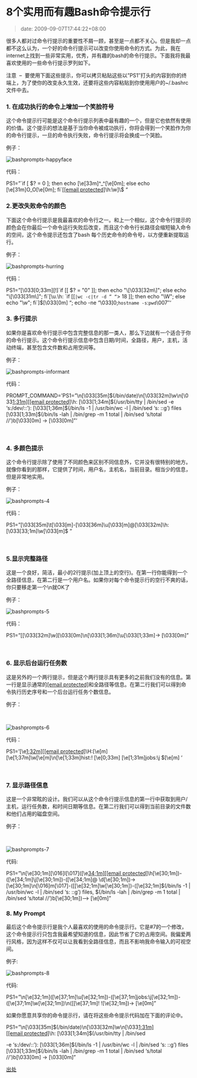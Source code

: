 # 8个实用而有趣Bash命令提示行
>date: 2009-09-07T17:44:22+08:00



很多人都对过命令行提示的重要性不屑一顾，甚至是一点都不关心。但是我却一点都不这么认为，一个好的命令行提示可以改变你使用命令的方式。为此，我在internet上找到一些非常实用，优秀，并有趣的bash的命令行提示。下面我将我最喜欢使用的一些命令行提示罗列如下。


注意  –  要使用下面这些提示，你可以拷贝粘贴这些以”PS1″打头的内容到你的终端上，为了使你的改变永久生效，还要将这些内容粘贴到你使用用户的~/.bashrc文件中去。



### 1. 在成功执行的命令上增加一个笑脸符号


这个命令提示行可能是这个命令行提示列表中最有趣的一个，但是它也依然有使用的价值。这个提示的想法是基于当你命令被成功执行，你将会得到一个笑脸作为你的命令行提示，一旦的命令执行失败，命令行提示将会换成一个哭脸。


例子：


![bashprompts-happyface](http://images.maketecheasier.com/2009/08/bashprompts-happyface.jpg)


代码：


PS1=”\`if [ \$? = 0 ]; then echo \[\e[33m\]^_^\[\e[0m\]; else echo \[\e[31m\]O_O\[\e[0m\]; fi\`[\[[email protected]](/cdn-cgi/l/email-protection)\h:\w]\\$ “


### **2.更改失败命令的颜色**


下面这个命令行提示是我最喜欢的命令行之一。和上一个相似，这个命令行提示的颜色会在你最后一个命令运行失败后改变，而且这个命令行长路径会缩短输入命令的空间，这个命令提示还包含了bash 每个历史命令的命令号，以方便重新提取运行。


例子：


![bashprompts-hurring](http://images.maketecheasier.com/2009/08/bashprompts-hurring.jpg)


代码：


PS1=”\[\033[0;33m\][\!]\`if [[ \$? = "0" ]]; then echo "\\[\\033[32m\\]"; else echo "\\[\\033[31m\\]"; fi\`[\u.\h: \`if [[` |wc -c|tr -d ” “ `> 18 ]]; then echo "\\W"; else echo "\\w"; fi\`]\$\[\033[0m\] “; echo -ne “\033]0;`hostname -s`:`pwd`\007″‘


### 3. 多行提示


如果你是喜欢命令行提示中包含完整信息的那一类人，那么下边就有一个适合于你的命令行提示。这个命令行提示信息中包含日期/时间，全路径，用户，主机，活动终端，甚至包含文件数和占用空间等。


例子：


  
![bashprompts-informant](http://images.maketecheasier.com/2009/08/bashprompts-informant.jpg)


代码：


PROMPT\_COMMAND=’PS1=”\n\[\033[35m\]\$(/bin/date)\n\[\033[32m\]\w\n\[\033[1;31m\]\[[email protected]](/cdn-cgi/l/email-protection)\h: \[\033[1;34m\]\$(/usr/bin/tty | /bin/sed -e ‘s:/dev/::’): \[\033[1;36m\]\$(/bin/ls -1 | /usr/bin/wc -l | /bin/sed ‘s: ::g’) files \[\033[1;33m\]\$(/bin/ls -lah | /bin/grep -m 1 total | /bin/sed ‘s/total //’)b\[\033[0m\] -> \[\033[0m\]”‘


 


### 4. 多颜色提示


这个命令行提示除了使用了不同颜色来区别不同信息外，它并没有很特别的地方。就像你看到的那样，它提供了时间，用户名，主机名，当前目录。相当少的信息，但是非常地实用。


例子：


![bashprompts-4](http://images.maketecheasier.com/2009/08/bashprompts-4.jpg)


代码：


PS1=”\[\033[35m\]\t\[\033[m\]-\[\033[36m\]\u\[\033[m\]@\[\033[32m\]\h:\[\033[33;1m\]\w\[\033[m\]\$ “


 


### 5.显示完整路径


这是一个良好，简洁，最小的2行提示(加上顶上的空行)。在第一行你能得到一个全路径信息，在第二行是一个用户名。如果你对每个命令提示行的空行不爽的话，你只要移走第一个\n就OK了


例子：


![bashprompts-5](http://images.maketecheasier.com/2009/08/bashprompts-5.jpg)


代码：


PS1=”[\[\033[32m\]\w]\[\033[0m\]\n\[\033[1;36m\]\u\[\033[1;33m\]-> \[\033[0m\]”


 


### 6. 显示后台运行任务数


这是另外的一个两行提示，但是这个两行提示具有更多的之前我们没有的信息。第一行是显示通常的[[email protected]](/cdn-cgi/l/email-protection)和全路径等信息。在第二行我们可以得到命令执行历史序号和一个后台运行任务个数信息。


例子：


 


![bashprompts-6](http://images.maketecheasier.com/2009/08/bashprompts-61.jpg)


代码：


PS1=’\[\e[1;32m\]\[[email protected]](/cdn-cgi/l/email-protection)\H:\[\e[m\] \[\e[1;37m\]\w\[\e[m\]\n\[\e[1;33m\]hist:\! \[\e[0;33m\] \[\e[1;31m\]jobs:\j \$\[\e[m\] ‘


 


### 7. 显示路径信息


这是一个非常眩的设计。我们可以从这个命令行提示信息的第一行中获取到用户/主机，运行任务数，和时间日期等信息。在第二行我们可以得到当前目录的文件数和他们占用的磁盘空间。


例子：


 


![bashprompts-7](http://images.maketecheasier.com/2009/08/bashprompts-7.jpg)


代码:


PS1=”\n\[\e[30;1m\]\[\016\]l\[\017\](\[\e[34;1m\]\[[email protected]](/cdn-cgi/l/email-protection)\h\[\e[30;1m\])-(\[\e[34;1m\]\j\[\e[30;1m\])-(\[\e[34;1m\]\@ \d\[\e[30;1m\])->\[\e[30;1m\]\n\[\016\]m\[\017\]-(\[\[\e[32;1m\]\w\[\e[30;1m\])-(\[\e[32;1m\]\$(/bin/ls -1 | /usr/bin/wc -l | /bin/sed ‘s: ::g’) files, \$(/bin/ls -lah | /bin/grep -m 1 total | /bin/sed ‘s/total //’)b\[\e[30;1m\])–> \[\e[0m\]”


### 8. My Prompt


最后这个命令提示行是我个人最喜欢的使用的命令提示行。它是#7的一个修改，这个命令提示行只包含我最希望知道的信息，因此节省了它的占用空间。我偏爱两行风格，因为这样不仅可以让我看到全路径信息，而且不影响我命令输入的可视空间。


例子:


![bashprompts-8](http://images.maketecheasier.com/2009/08/bashprompts-8.jpg)


代码:


PS1=”\n\[\e[32;1m\](\[\e[37;1m\]\u\[\e[32;1m\])-(\[\e[37;1m\]jobs:\j\[\e[32;1m\])-(\[\e[37;1m\]\w\[\e[32;1m\])\n(\[\[\e[37;1m\]! \!\[\e[32;1m\])-> \[\e[0m\]”


如果你愿意共享你的命令提示行，请在将这些命令提示代码加在下面的评论中。



PS1=”\n\[\033[35m\]\$(/bin/date)\n\[\033[32m\]\w\n\[\033[1;31m\]\[[email protected]](/cdn-cgi/l/email-protection)\h: \[\033[1;34m\]\$(/usr/bin/tty | /bin/sed


-e ‘s:/dev/::’): \[\033[1;36m\]\$(/bin/ls -1 | /usr/bin/wc -l | /bin/sed ‘s: ::g’) files \[\033[1;33m\]\$(/bin/ls -lah | /bin/grep -m 1 total | /bin/sed ‘s/total //’)b\[\033[0m\] -> \[\033[0m\]”



[出处](http://maketecheasier.com/8-useful-and-interesting-bash-prompts/2009/09/04 "原文出处")


